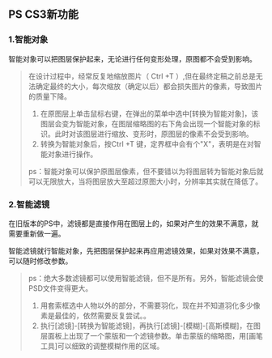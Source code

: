 ## PS CS3新功能

### 1.智能对象

智能对象可以把图层保护起来，无论进行任何变形处理，原图都不会受到影响。

> 在设计过程中，经常反复地缩放图片（ Ctrl +T ）,但在最终定稿之前总是无法确定最终的大小，每次缩放（确定以后）都会损失图片的像素，导致图片的质量下降。
>
> 1. 在原图层上单击鼠标右键，在弹出的菜单中选中\[转换为智能对象\]，该图层会变为智能对象，在图层缩略图的右下角会出现一个智能对象的标识。此时对该图层进行缩放、变形时，原图层的像素不会受到影响。
> 2. 转换为智能对象后，按Ctrl +T 键，定界框中会有个"X"，表明是在对智能对象进行操作。
>
> ps：智能对象可以保护原图层像素，但不要错以为将图层转为智能对象后就可以无限放大，当将图层放大至超过原图大小时，分辨率其实就在降低了。

### 2.智能滤镜

在旧版本的PS中，滤镜都是直接作用在图层上的，如果对产生的效果不满意，就需要重新做一遍。

智能滤镜就行智能对象，先把图层保护起来再应用滤镜效果，如果对效果不满意，可以随时修改参数。

> ps：绝大多数滤镜都可以使用智能滤镜，但不是所有。另外，智能滤镜会使PSD文件变得更大。
>
> 1. 用套索框选中人物以外的部分，不需要羽化，现在并不知道羽化多少像素是最佳的，依然需要反复尝试。。
> 2. 执行\[滤镜\]-\[转换为智能滤镜\]，再执行\[滤镜\]-\[模糊\]-\[高斯模糊\]，在图层面板上出现了一个蒙版和一个滤镜参数。单击蒙版的缩略图，用\[画笔工具\]可以细致的调整模糊作用的区域。



